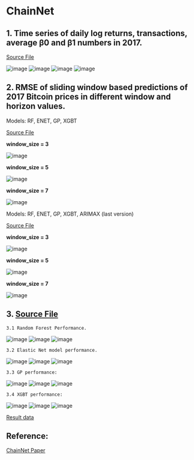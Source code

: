# ChainNet

## 1. Time series of daily log returns, transactions, average β0 and β1 numbers in 2017.
   
[Source File](./experiment_data/fig2.ipynb)

![image](./experiment_data/data_2017_total_tx_log.jpg)
![image](./experiment_data/data_2017_total_tx.jpg)
![image](./experiment_data/betti_0.jpg)
![image](./experiment_data/betti_1.jpg)



## 2. RMSE of sliding window based predictions of 2017 Bitcoin prices in different window and horizon values.

Models: RF, ENET, GP, XGBT

[Source File](./best_performance/best_performance.py)

<b>window_size = 3</b>

![image](./best_performance/result_image/base_rmse_window_3_line.png)

<b>window_size = 5</b>

![image](./best_performance/result_image/base_rmse_window_5_line.png)

<b>window_size = 7</b>

![image](./best_performance/result_image/base_rmse_window_7_line.png)


Models: RF, ENET, GP, XGBT, ARIMAX (last version)

[Source File](./experiment_rmse/rmse_models.py)

<b>window_size = 3</b>

![image](./experiment_rmse/version_12_14_09_10/WINDOW_3_5.png)

<b>window_size = 5</b>

![image](./experiment_rmse/version_12_14_09_10/WINDOW_5_5.png)

<b>window_size = 7</b>

![image](./experiment_rmse/version_12_14_09_10/WINDOW_7_5.png)



## 3. [Source File](./best_performance/best_performance.py)

    3.1 Random Forest Performance.

![image](./best_performance/result_image/rf_window_3.png)
![image](./best_performance/result_image/rf_window_5.png)
![image](./best_performance/result_image/rf_window_7.png)

    3.2 Elastic Net model performance.

![image](./best_performance/result_image/enet_window_3.png)
![image](./best_performance/result_image/enet_window_5.png)
![image](./best_performance/result_image/enet_window_7.png)
    
    3.3 GP performance:

![image](./best_performance/result_image/gp_window_3.png)
![image](./best_performance/result_image/gp_window_5.png)
![image](./best_performance/result_image/gp_window_7.png)

    3.4 XGBT performance:

![image](./best_performance/result_image/xgbt_window_3.png)
![image](./best_performance/result_image/xgbt_window_5.png)
![image](./best_performance/result_image/xgbt_window_7.png)

[Result data](./best_performance/result_data/)

## Reference:

[ChainNet Paper](https://arxiv.org/pdf/1908.06971)

